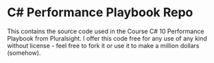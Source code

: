 # C# Performance Playbook Repo

This contains the source code used in the Course C# 10 Performance Playbook from Pluralsight. I offer this code free for any use of any kind without license - feel free to fork it or use it to make a million dollars (somehow).